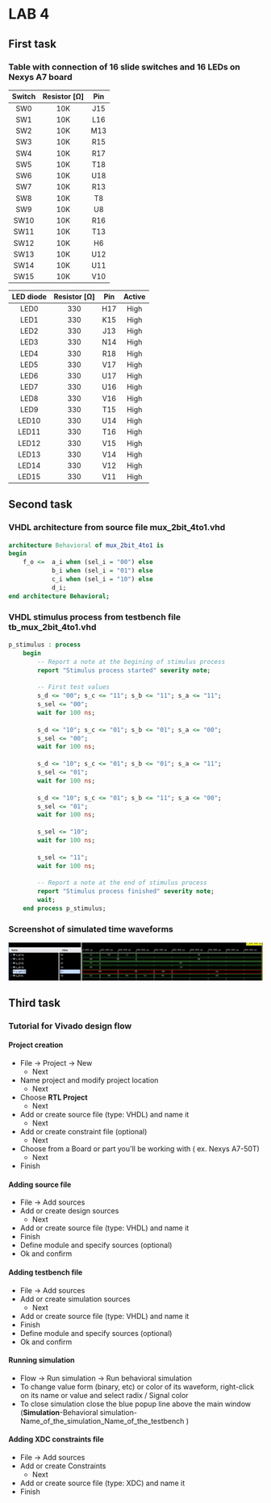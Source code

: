 # LAB 4

## First task

### Table with connection of 16 slide switches and 16 LEDs on Nexys A7 board

| **Switch** | **Resistor [Ω]** | **Pin** | 
| :-: | :-: | :-: |
| SW0 | 10K | J15 |
| SW1 | 10K | L16 |
| SW2 | 10K | M13 | 
| SW3 | 10K | R15 | 
| SW4 | 10K | R17 |
| SW5 | 10K | T18 | 
| SW6 | 10K | U18 | 
| SW7 | 10K | R13 | 
| SW8 | 10K | T8 | 
| SW9 | 10K | U8 | 
| SW10 | 10K | R16 | 
| SW11 | 10K | T13 | 
| SW12 | 10K | H6 | 
| SW13 | 10K | U12 | 
| SW14 | 10K | U11 | 
| SW15 | 10K | V10 | 

| **LED diode** | **Resistor [Ω]** | **Pin** | **Active** | 
| :-: | :-: | :-: | :-: |
| LED0 | 330 | H17 | High |
| LED1 | 330 | K15 | High |
| LED2 | 330 | J13 | High |
| LED3 | 330 | N14 | High |
| LED4 | 330 | R18 | High |
| LED5 | 330 | V17 | High |
| LED6 | 330 | U17 | High |
| LED7 | 330 | U16 | High |
| LED8 | 330 | V16 | High |
| LED9 | 330 | T15 | High |
| LED10 | 330 | U14 | High |
| LED11 | 330 | T16 | High |
| LED12 | 330 | V15 | High |
| LED13 | 330 | V14 | High |
| LED14 | 330 | V12 | High |
| LED15 | 330 | V11 | High |

## Second task

### VHDL architecture from source file mux_2bit_4to1.vhd

```vhdl
architecture Behavioral of mux_2bit_4to1 is
begin
    f_o <=  a_i when (sel_i = "00") else
            b_i when (sel_i = "01") else
            c_i when (sel_i = "10") else
            d_i;
end architecture Behavioral;
```

### VHDL stimulus process from testbench file tb_mux_2bit_4to1.vhd

```vhdl
p_stimulus : process
    begin
        -- Report a note at the begining of stimulus process
        report "Stimulus process started" severity note;

        -- First test values
        s_d <= "00"; s_c <= "11"; s_b <= "11"; s_a <= "11";
        s_sel <= "00";
        wait for 100 ns;
        
        s_d <= "10"; s_c <= "01"; s_b <= "01"; s_a <= "00";
        s_sel <= "00";
        wait for 100 ns;
        
        s_d <= "10"; s_c <= "01"; s_b <= "01"; s_a <= "11";
        s_sel <= "01";
        wait for 100 ns;
        
        s_d <= "10"; s_c <= "01"; s_b <= "11"; s_a <= "00";
        s_sel <= "01";
        wait for 100 ns;
        
        s_sel <= "10";
        wait for 100 ns;
        
        s_sel <= "11";
        wait for 100 ns;

        -- Report a note at the end of stimulus process
        report "Stimulus process finished" severity note;
        wait;
    end process p_stimulus;
```

### Screenshot of simulated time waveforms

![simulated time waveforms](Images/waveforms.JPG)

## Third task

### Tutorial for Vivado design flow

#### Project creation
   - File -> Project -> New
        - Next
   - Name project and modify project location
        - Next
   - Choose **RTL Project**
        - Next
   - Add or create source file (type: VHDL) and name it
        - Next
   - Add or create constraint file (optional)
        - Next
   - Choose from a Board or part you'll be working with ( ex. Nexys A7-50T)
        - Next
   - Finish

#### Adding source file
   - File -> Add sources
   - Add or create design sources
        - Next
   - Add or create source file (type: VHDL) and name it
   - Finish
   - Define module and specify sources (optional)
   - Ok and confirm

#### Adding testbench file
   - File -> Add sources
   - Add or create simulation sources
        - Next
   - Add or create source file (type: VHDL) and name it
   - Finish
   - Define module and specify sources (optional)
   - Ok and confirm

#### Running simulation
   - Flow -> Run simulation -> Run behavioral simulation
   - To change value form (binary, etc) or color of its waveform, right-click on its name or value and select radix / Signal color
   - To close simulation close the blue popup line above the main window (**Simulation**-Behavioral simulation-Name_of_the_simulation_Name_of_the_testbench )

#### Adding XDC constraints file
   - File -> Add sources
   - Add or create Constraints
        - Next
   - Add or create source file (type: XDC) and name it
   - Finish
